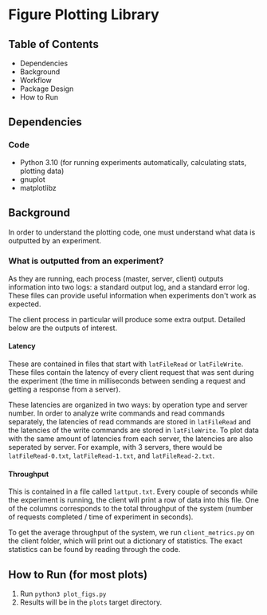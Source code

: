 # Figure Plotting Library
## Table of Contents
- Dependencies
- Background
- Workflow
- Package Design
- How to Run

## Dependencies
### Code
- Python 3.10 (for running experiments automatically, calculating stats, plotting data)
- gnuplot
- matplotlibz


## Background
In order to understand the plotting code, one must understand what data is outputted by an experiment.

###  What is outputted from an experiment?
As they are running, each process (master, server, client) outputs information into two logs: a standard output log, and a standard error log. These files can provide useful information when experiments don't work as expected.

The client process in particular will produce some extra output. Detailed below are the outputs of interest.  

#### Latency
These are contained in files that start with `latFileRead` or `latFileWrite`. These files contain the latency of every client request that was sent during the experiment (the time in milliseconds between sending a request and getting a response from a server).

These latencies are organized in two ways: by operation type and server number. In order to analyze write commands and read commands separately, the latencies of read commands are stored in `latFileRead` and the latencies of the write commands are stored in `latFileWrite`. To plot data with the same amount of latencies from each server, the latencies are also seperated by server. For example, with 3 servers, there would be `latFileRead-0.txt`, `latFileRead-1.txt`, and `latFileRead-2.txt`.

#### Throughput
This is contained in a file called `lattput.txt`. Every couple of seconds while the experiment is running, the client will print a row of data into this file. One of the columns corresponds to the total throughput of the system (number of requests completed / time of experiment in seconds).

To get the average throughput of the system, we run `client_metrics.py` on the client folder, which will print out a dictionary of statistics. The exact statistics can be found by reading through the code.

## How to Run (for most plots)
1. Run `python3 plot_figs.py`
2. Results will be in the `plots` target directory.